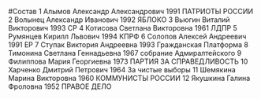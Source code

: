 #Состав
1 Алымов Александр Александрович 1991 ПАТРИОТЫ РОССИИ
2 Волынец Александр Иванович 1992 ЯБЛОКО
3 Вьюгин Виталий Викторович 1993 СР
4 Котисова Светлана Викторовна 1961 ЛДПР
5 Румянцев Кирилл Львович 1994 КПРФ
6 Солопов Алексей Андреевич 1991 ЕР
7 Ступак Виктория Андреевна 1993 Гражданская Платформа
8 Тимонина Светлана Геннадьевна 1967 собрание Адмиралтейского
9 Филиппова Мария Георгиевна 1973 ПАРТИЯ ЗА СПРАВЕДЛИВОСТЬ
10 Харченко Дмитрий Петрович 1964 За чистые выборы
11 Шемякина Марина Викторовна 1960 КОММУНИСТЫ РОССИИ
12 Якушкина Галина Фроловна 1952 ПРАВОЕ ДЕЛО
